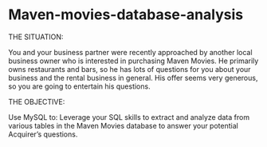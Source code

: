 # Maven-movies-database-analysis
THE SITUATION:

You and your business partner were recently approached by another local business owner
who is interested in purchasing Maven Movies. He primarily owns restaurants and bars, so he
has lots of questions for you about your business and the rental business in general. His offer
seems very generous, so you are going to entertain his questions.

THE OBJECTIVE:

Use MySQL to:
Leverage your SQL skills to extract and analyze data from various tables in the Maven
Movies database to answer your potential Acquirer’s questions. 
